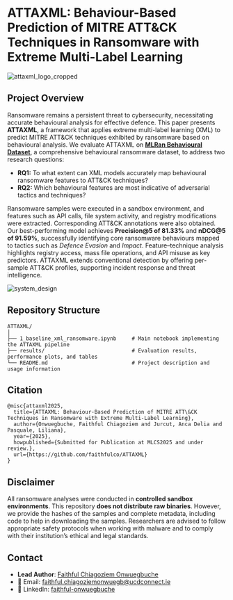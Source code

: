 # ATTAXML: Behaviour-Based Prediction of MITRE ATT\&CK Techniques in Ransomware with Extreme Multi-Label Learning

![attaxml_logo_cropped](https://github.com/user-attachments/assets/baff73d1-0886-4a3f-9ec6-13c100192341)

## Project Overview

Ransomware remains a persistent threat to cybersecurity, necessitating accurate behavioural analysis for effective defence. This paper presents **ATTAXML**, a framework that applies extreme multi-label learning (XML) to predict MITRE ATT\&CK techniques exhibited by ransomware based on behavioural analysis. We evaluate ATTAXML on **[MLRan Behavioural Dataset](https://github.com/faithfulco/mlran/tree/main/6_experiments/FS_MLRan_Datasets)**, a comprehensive behavioural ransomware dataset, to address two research questions:

* **RQ1:** To what extent can XML models accurately map behavioural ransomware features to ATT\&CK techniques?
* **RQ2:** Which behavioural features are most indicative of adversarial tactics and techniques?

Ransomware samples were executed in a sandbox environment, and features such as API calls, file system activity, and registry modifications were extracted. Corresponding ATT\&CK annotations were also obtained. Our best-performing model achieves **Precision\@5 of 81.33%** and **nDCG\@5 of 91.59%**, successfully identifying core ransomware behaviours mapped to tactics such as *Defence Evasion* and *Impact*. Feature–technique analysis highlights registry access, mass file operations, and API misuse as key predictors. ATTAXML extends conventional detection by offering per-sample ATT\&CK profiles, supporting incident response and threat intelligence.

![system_design](https://github.com/user-attachments/assets/c1401a22-d064-461d-9222-647e23da043f)

## Repository Structure

```
ATTAXML/
│
├── 1_baseline_xml_ransomware.ipynb     # Main notebook implementing the ATTAXML pipeline
├── results/                            # Evaluation results, performance plots, and tables
└── README.md                           # Project description and usage information
```


## Citation

```
@misc{attaxml2025,
  title={ATTAXML: Behaviour-Based Prediction of MITRE ATT\&CK Techniques in Ransomware with Extreme Multi-Label Learning},
  author={Onwuegbuche, Faithful Chiagoziem and Jurcut, Anca Delia and Pasquale, Liliana},
  year={2025},
  howpublished={Submitted for Publication at MLCS2025 and under review.},
  url={https://github.com/faithfulco/ATTAXML}
}
```

## Disclaimer

All ransomware analyses were conducted in **controlled sandbox environments**. This repository **does not distribute raw binaries**. However, we provide the hashes of the samples and complete metadata, including code to help in downloading the samples. Researchers are advised to follow appropriate safety protocols when working with malware and to comply with their institution’s ethical and legal standards.

## Contact

- **Lead Author**: [Faithful Chiagoziem Onwuegbuche](https://github.com/faithfulco)  
- 📧 Email: [faithful.chiagoziemonwuegb@ucdconnect.ie](mailto:faithful.chiagoziemonwuegb@ucdconnect.ie)  
- 🔗 LinkedIn: [faithful-onwuegbuche](https://www.linkedin.com/in/faithful-onwuegbuche/)  
